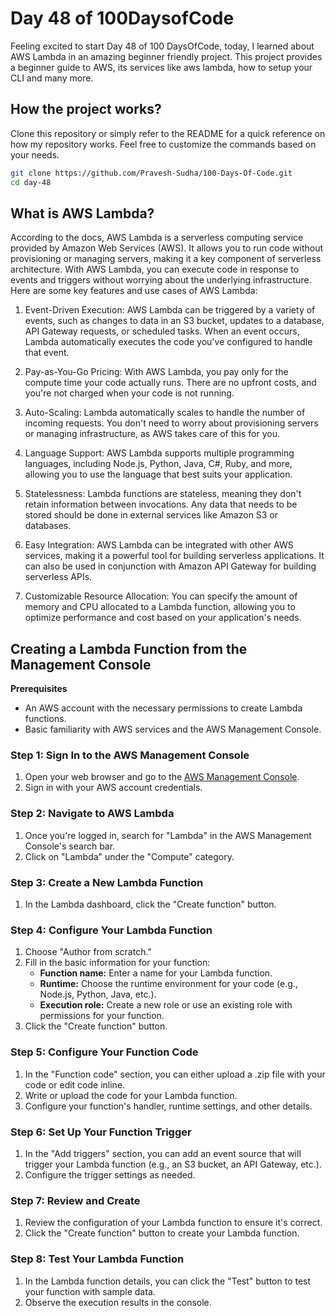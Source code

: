 # Day 48 of 100DaysofCode

Feeling excited to start Day 48 of 100 DaysOfCode, today, I learned about AWS Lambda in an amazing beginner friendly project. This project provides a beginner guide to AWS, its services like aws lambda, how to setup your CLI and many more.

## How the project works?

Clone this repository or simply refer to the README for a quick reference on how my repository works. Feel free to customize the commands based on your needs.

```bash
git clone https://github.com/Pravesh-Sudha/100-Days-Of-Code.git
cd day-48
```

## What is AWS Lambda?

According to the docs, AWS Lambda is a serverless computing service provided by Amazon Web Services (AWS). It allows you to run code without provisioning or managing servers, making it a key component of serverless architecture. With AWS Lambda, you can execute code in response to events and triggers without worrying about the underlying infrastructure. Here are some key features and use cases of AWS Lambda:

1. Event-Driven Execution: AWS Lambda can be triggered by a variety of events, such as changes to data in an S3 bucket, updates to a database, API Gateway requests, or scheduled tasks. When an event occurs, Lambda automatically executes the code you've configured to handle that event.

2. Pay-as-You-Go Pricing: With AWS Lambda, you pay only for the compute time your code actually runs. There are no upfront costs, and you're not charged when your code is not running.

3. Auto-Scaling: Lambda automatically scales to handle the number of incoming requests. You don't need to worry about provisioning servers or managing infrastructure, as AWS takes care of this for you.

4. Language Support: AWS Lambda supports multiple programming languages, including Node.js, Python, Java, C#, Ruby, and more, allowing you to use the language that best suits your application.

5. Statelessness: Lambda functions are stateless, meaning they don't retain information between invocations. Any data that needs to be stored should be done in external services like Amazon S3 or databases.

6. Easy Integration: AWS Lambda can be integrated with other AWS services, making it a powerful tool for building serverless applications. It can also be used in conjunction with Amazon API Gateway for building serverless APIs.

7. Customizable Resource Allocation: You can specify the amount of memory and CPU allocated to a Lambda function, allowing you to optimize performance and cost based on your application's needs.

## Creating a Lambda Function from the Management Console

**Prerequisites**

- An AWS account with the necessary permissions to create Lambda functions.
- Basic familiarity with AWS services and the AWS Management Console.

### Step 1: Sign In to the AWS Management Console

1. Open your web browser and go to the [AWS Management Console](https://aws.amazon.com/console/).
2. Sign in with your AWS account credentials.

### Step 2: Navigate to AWS Lambda

1. Once you're logged in, search for "Lambda" in the AWS Management Console's search bar.
2. Click on "Lambda" under the "Compute" category.

### Step 3: Create a New Lambda Function

1. In the Lambda dashboard, click the "Create function" button.

### Step 4: Configure Your Lambda Function

1. Choose "Author from scratch."
2. Fill in the basic information for your function:
   - **Function name:** Enter a name for your Lambda function.
   - **Runtime:** Choose the runtime environment for your code (e.g., Node.js, Python, Java, etc.).
   - **Execution role:** Create a new role or use an existing role with permissions for your function.
3. Click the "Create function" button.

### Step 5: Configure Your Function Code

1. In the "Function code" section, you can either upload a .zip file with your code or edit code inline.
2. Write or upload the code for your Lambda function.
3. Configure your function's handler, runtime settings, and other details.

### Step 6: Set Up Your Function Trigger

1. In the "Add triggers" section, you can add an event source that will trigger your Lambda function (e.g., an S3 bucket, an API Gateway, etc.).
2. Configure the trigger settings as needed.

### Step 7: Review and Create

1. Review the configuration of your Lambda function to ensure it's correct.
2. Click the "Create function" button to create your Lambda function.

### Step 8: Test Your Lambda Function

1. In the Lambda function details, you can click the "Test" button to test your function with sample data.
2. Observe the execution results in the console.


